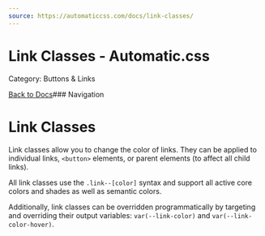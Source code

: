 ```yaml
---
source: https://automaticcss.com/docs/link-classes/
---
```


# Link Classes - Automatic.css

Category: Buttons & Links

[Back to Docs](https://automaticcss.com/docs)### Navigation

# Link Classes

Link classes allow you to change the color of links. They can be applied to individual links, `<button>` elements, or parent elements (to affect all child links).

All link classes use the `.link--[color]` syntax and support all active core colors and shades as well as semantic colors.

Additionally, link classes can be overridden programmatically by targeting and overriding their output variables: `var(--link-color)` and `var(--link-color-hover)`.

